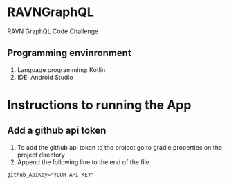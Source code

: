 # RAVNGraphQL
RAVN GraphQL Code Challenge

## Programming envinronment
1. Language programming: Kotlin
2. IDE: Android Studio

# Instructions to running the App
## Add a github api token
1. To add the github api token to the project go to gradle.properties on the project directory
2. Append the following line to the end of the file.

```
github_ApiKey="YOUR API KEY"

```

